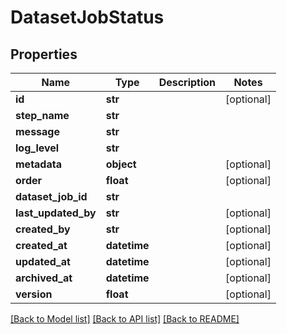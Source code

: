 # DatasetJobStatus

## Properties
Name | Type | Description | Notes
------------ | ------------- | ------------- | -------------
**id** | **str** |  | [optional] 
**step_name** | **str** |  | 
**message** | **str** |  | 
**log_level** | **str** |  | 
**metadata** | **object** |  | [optional] 
**order** | **float** |  | [optional] 
**dataset_job_id** | **str** |  | 
**last_updated_by** | **str** |  | [optional] 
**created_by** | **str** |  | [optional] 
**created_at** | **datetime** |  | [optional] 
**updated_at** | **datetime** |  | [optional] 
**archived_at** | **datetime** |  | [optional] 
**version** | **float** |  | [optional] 

[[Back to Model list]](../README.md#documentation-for-models) [[Back to API list]](../README.md#documentation-for-api-endpoints) [[Back to README]](../README.md)

